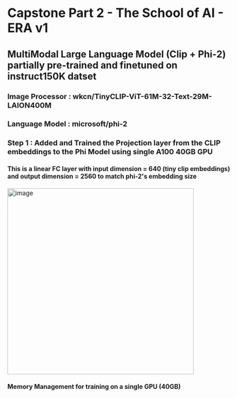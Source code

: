 # Capstone Part 2 - The School of AI - ERA v1

## MultiModal Large Language Model (Clip + Phi-2) partially pre-trained and finetuned on instruct150K datset

### Image Processor : wkcn/TinyCLIP-ViT-61M-32-Text-29M-LAION400M
   
### Language Model : microsoft/phi-2

### Step 1 : Added and Trained the Projection layer from the CLIP embeddings to the Phi Model using single A100 40GB GPU

#### This is a linear FC layer with input dimension = 640 (tiny clip embeddings) and output dimension = 2560 to match phi-2's embedding size

 <img width="421" alt="image" src="https://github.com/RashiTech/ERA-V1/assets/90626052/04fb4c84-6933-446d-bf0a-83a7f737a495">

#### Memory Management for training on a single GPU (40GB)

